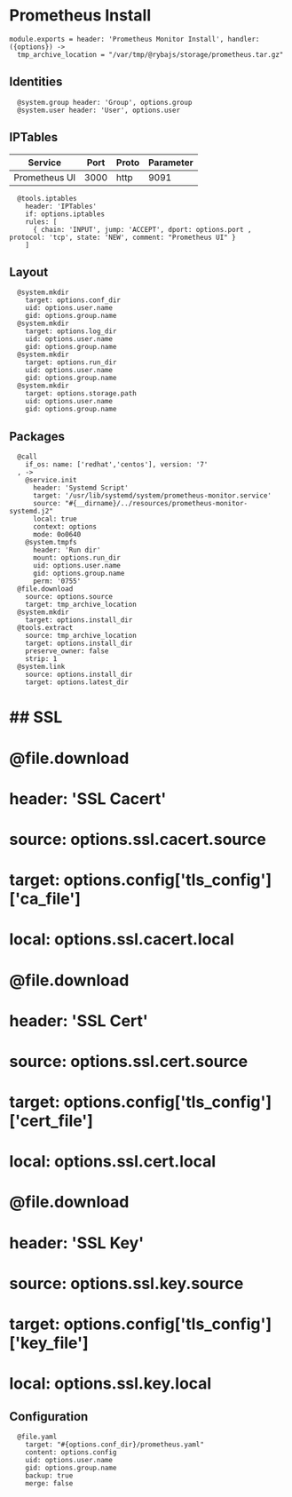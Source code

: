 
# Prometheus Install

    module.exports = header: 'Prometheus Monitor Install', handler: ({options}) ->
      tmp_archive_location = "/var/tmp/@rybajs/storage/prometheus.tar.gz"

## Identities

      @system.group header: 'Group', options.group
      @system.user header: 'User', options.user

## IPTables

| Service       | Port  | Proto | Parameter   |
|---------------|-------|-------|-------------|
| Prometheus UI | 3000  | http  |  9091       |

      @tools.iptables
        header: 'IPTables'
        if: options.iptables
        rules: [
          { chain: 'INPUT', jump: 'ACCEPT', dport: options.port , protocol: 'tcp', state: 'NEW', comment: "Prometheus UI" }
        ]

## Layout

      @system.mkdir
        target: options.conf_dir
        uid: options.user.name
        gid: options.group.name
      @system.mkdir
        target: options.log_dir
        uid: options.user.name
        gid: options.group.name
      @system.mkdir
        target: options.run_dir
        uid: options.user.name
        gid: options.group.name
      @system.mkdir
        target: options.storage.path
        uid: options.user.name
        gid: options.group.name

## Packages
      
      @call
        if_os: name: ['redhat','centos'], version: '7'
      , ->
        @service.init
          header: 'Systemd Script'
          target: '/usr/lib/systemd/system/prometheus-monitor.service'
          source: "#{__dirname}/../resources/prometheus-monitor-systemd.j2"
          local: true
          context: options
          mode: 0o0640
        @system.tmpfs
          header: 'Run dir'
          mount: options.run_dir
          uid: options.user.name
          gid: options.group.name
          perm: '0755'
      @file.download
        source: options.source
        target: tmp_archive_location
      @system.mkdir
        target: options.install_dir
      @tools.extract
        source: tmp_archive_location
        target: options.install_dir
        preserve_owner: false
        strip: 1
      @system.link
        source: options.install_dir
        target: options.latest_dir

# ## SSL
# 
#       @file.download
#         header: 'SSL Cacert'
#         source: options.ssl.cacert.source
#         target: options.config['tls_config']['ca_file']
#         local: options.ssl.cacert.local
#       @file.download
#         header: 'SSL Cert'
#         source: options.ssl.cert.source
#         target: options.config['tls_config']['cert_file']
#         local: options.ssl.cert.local
#       @file.download
#         header: 'SSL Key'
#         source: options.ssl.key.source
#         target: options.config['tls_config']['key_file']
#         local: options.ssl.key.local

## Configuration

      @file.yaml
        target: "#{options.conf_dir}/prometheus.yaml"
        content: options.config
        uid: options.user.name
        gid: options.group.name
        backup: true
        merge: false
